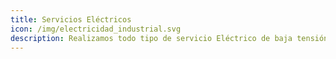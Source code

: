 ```yaml
---
title: Servicios Eléctricos
icon: /img/electricidad_industrial.svg
description: Realizamos todo tipo de servicio Eléctrico de baja tensión en sistema domiciliario e Industrial
---
```

